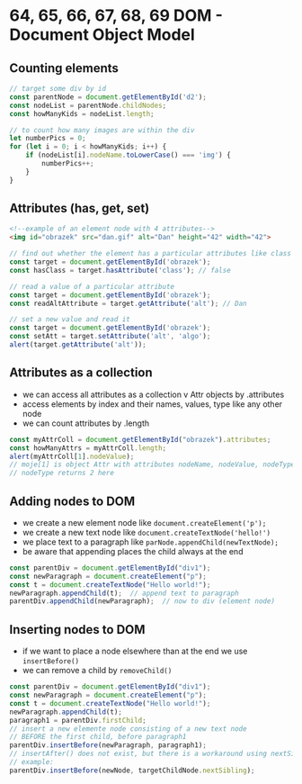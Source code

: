 # 64, 65, 66, 67, 68, 69 DOM - Document Object Model

## Counting elements
```js
// target some div by id
const parentNode = document.getElementById('d2');
const nodeList = parentNode.childNodes;
const howManyKids = nodeList.length;

// to count how many images are within the div
let numberPics = 0;
for (let i = 0; i < howManyKids; i++) {
    if (nodeList[i].nodeName.toLowerCase() === 'img') {
        numberPics++;
    }
}
```

## Attributes (has, get, set)
```html
<!--example of an element node with 4 attributes-->
<img id="obrazek" src="dan.gif" alt="Dan" height="42" width="42">
```
```js
// find out whether the element has a particular attributes like class
const target = document.getElementById('obrazek');
const hasClass = target.hasAttribute('class'); // false

// read a value of a particular attribute
const target = document.getElementById('obrazek');
const readAltAttribute = target.getAttribute('alt'); // Dan

// set a new value and read it
const target = document.getElementById('obrazek');
const setAtt = target.setAttribute('alt', 'algo');
alert(target.getAttribute('alt'));
```

## Attributes as a collection
- we can access all attributes as a collection v Attr objects by .attributes
- access elements by index and their names, values, type like any other node
- we can count attributes by .length
```js
const myAttrColl = document.getElementById("obrazek").attributes;
const howManyAttrs = myAttrColl.length;
alert(myAttrColl[1].nodeValue);  
// moje[1] is object Attr with attributes nodeName, nodeValue, nodeType etc.
// nodeType returns 2 here
```

## Adding nodes to DOM
- we create a new element node like `document.createElement('p');`
- we create a new text node like `document.createTextNode('hello!')`
- we place text to a paragraph like `parNode.appendChild(newTextNode);`
- be aware that appending places the child always at the end
```js
const parentDiv = document.getElementById("div1");
const newParagraph = document.createElement("p");
const t = document.createTextNode("Hello world!");
newParagraph.appendChild(t);  // append text to paragraph
parentDiv.appendChild(newParagraph);  // now to div (element node)
```

## Inserting nodes to DOM
- if we want to place a node elsewhere than at the end we use `insertBefore()`
- we can remove a child by `removeChild()`
```js
const parentDiv = document.getElementById("div1");
const newParagraph = document.createElement("p");
const t = document.createTextNode("Hello world!");
newParagraph.appendChild(t);
paragraph1 = parentDiv.firstChild;
// insert a new elemente node consisting of a new text node
// BEFORE the first child, before paragraph1
parentDiv.insertBefore(newParagraph, paragraph1);
// insertAfter() does not exist, but there is a workaround using nextSibling
// example:
parentDiv.insertBefore(newNode, targetChildNode.nextSibling);
```